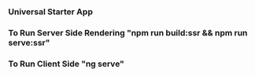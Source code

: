 ### Universal Starter App

### To Run Server Side Rendering "npm run build:ssr && npm run serve:ssr"

### To Run Client Side "ng serve"
